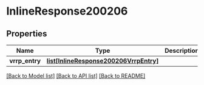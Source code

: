 # InlineResponse200206

## Properties
Name | Type | Description | Notes
------------ | ------------- | ------------- | -------------
**vrrp_entry** | [**list[InlineResponse200206VrrpEntry]**](InlineResponse200206VrrpEntry.md) |  | [optional] 

[[Back to Model list]](../README.md#documentation-for-models) [[Back to API list]](../README.md#documentation-for-api-endpoints) [[Back to README]](../README.md)

